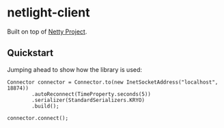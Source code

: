 # netlight-client

Built on top of [Netty Project](https://github.com/netty).

## Quickstart

Jumping ahead to show how the library is used:

```
Connector connector = Connector.to(new InetSocketAddress("localhost", 18874))
        .autoReconnect(TimeProperty.seconds(5))
        .serializer(StandardSerializers.KRYO)
        .build();

connector.connect();
```
